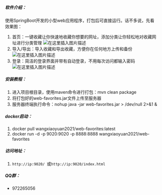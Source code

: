##### 软件介绍：
使用SpringBoot开发的小型web应用程序，打包后可直接运行。话不多说，先看效果图：
1. 首页：一键收藏让你快速地收藏你想要的网址，添加分类让你轻松地对收藏网址进行分类管理
![在这里插入图片描述](https://images.gitee.com/uploads/images/2020/0526/165956_632e2ad8_5420333.png)
2. 导入/导出：导入收藏和导出收藏，方便你在任何地方上传和备份
![在这里插入图片描述](https://images.gitee.com/uploads/images/2020/0526/165956_63a24100_5420333.png)
3. 登录：简洁的登录界面并带有自动登录，不用每次访问都输入密码
![在这里插入图片描述](https://images.gitee.com/uploads/images/2020/0526/165956_e54f7fa8_5420333.png)
##### 安装教程：
1. 进入项目根目录，使用maven命令进行打包：mvn clean package
2. 将打包好的web-favorites.jar文件上传至服务器
2. 服务器终端执行命令：nohup java -jar web-favorites.jar > /dev/null 2>&1 &
##### docker启动：
1. docker pull wangxiaoyuan2021/web-favorites:latest
2. docker run -d -p 9020:9020 -p 8888:8888 wangxiaoyuan2021/web-favorites
##### 访问地址：
1. `http://ip:9020/ `或`http://ip:9020/index.html `
##### QQ群：
- 972265056